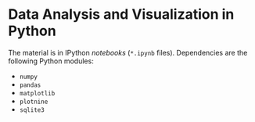 # Data Analysis and Visualization in Python

The material is in IPython *notebooks* (`*.ipynb` files).
Dependencies are the following Python modules:
* `numpy`
* `pandas`
* `matplotlib`
* `plotnine`
* `sqlite3`
